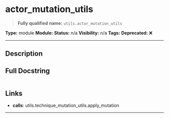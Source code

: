 # actor_mutation_utils
> **Fully qualified name:** `utils.actor_mutation_utils`

**Type:** module
**Module:** 
**Status:** n/a
**Visibility:** n/a
**Tags:** 
**Deprecated:** ❌

---

## Description


## Full Docstring
```

```

## Links
- **calls**: utils.technique_mutation_utils.apply_mutation


---
